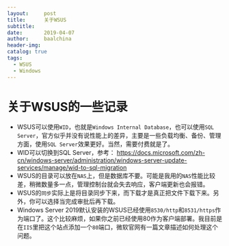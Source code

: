 ```yaml
---
layout:     post
title:      关于WSUS
subtitle:   
date:       2019-04-07
author:     baalchina
header-img:
catalog: true
tags:
  - WSUS
  - Windows
---
```



# 关于WSUS的一些记录

- WSUS可以使用`WID`，也就是`Windows Internal Database`，也可以使用`SQL Server`，官方似乎并没有说性能上的差异，主要是一些负载均衡、备份、管理方面，使用`SQL Server`效果更好。当然，需要付费就是了。
- WID可以切换到SQL Server，参考： https://docs.microsoft.com/zh-cn/windows-server/administration/windows-server-update-services/manage/wid-to-sql-migration
- WSUS的目录可以放在`NAS`上，但是数据库不要。可能是我用的`NAS`性能比较差，稍微数量多一点，管理控制台就会失去响应，客户端更新也会报错。
- WSUS的`同步`实际上是将目录同步下来，而下载才是真正把文件下载下来。另外，你可以选择当完成审批后再下载。
- Windows Server 2019默认安装的WSUS已经使用`8530/http`和`8531/https`作为端口了。这个比较麻烦，如果你之前已经使用80作为客户端部署。我目前是在`IIS`里把这个站点添加一个`80`端口，微软官网有一篇文章描述如何处理这个问题。

